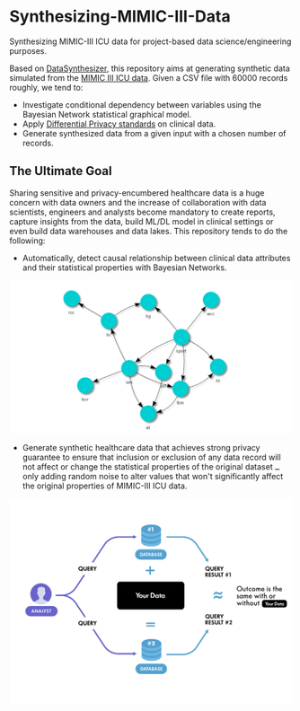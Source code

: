 # Synthesizing-MIMIC-III-Data

Synthesizing MIMIC-III ICU data for project-based data science/engineering purposes.

Based on [DataSynthesizer](https://github.com/DataResponsibly/DataSynthesizer), this repository aims at generating synthetic data simulated from the [MIMIC III ICU data](https://physionet.org/content/mimiciii/1.4/). Given a CSV file with 60000 records roughly, we tend to:

- Investigate conditional dependency between variables using the Bayesian Network statistical graphical model.
- Apply [Differential Privacy standards](https://theconversation.com/explainer-what-is-differential-privacy-and-how-can-it-protect-your-data-90686) on clinical data.
- Generate synthesized data from a given input with a chosen number of records.

## The Ultimate Goal

Sharing sensitive and privacy-encumbered healthcare data is a huge concern with data owners and the increase of collaboration with data scientists, engineers and analysts become mandatory to create reports, capture insights from the data, build ML/DL model in clinical settings or even build data warehouses and data lakes. This repository tends to do the following:

- Automatically, detect causal relationship between clinical data attributes and their statistical properties with Bayesian Networks.

![image info](./imgs/bayesNet.png)

- Generate synthetic healthcare data that achieves strong privacy guarantee to ensure that inclusion or exclusion of any data record will not affect or change the statistical properties of the original dataset ــ only adding random noise to alter values that won't significantly affect the original properties of MIMIC-III ICU data.

![image info](./imgs/differentialPrivacy.png)
